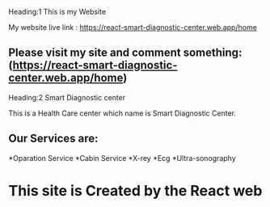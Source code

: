 Heading:1 This is my Website

My website live link : https://react-smart-diagnostic-center.web.app/home

## Please visit my site and comment something:(https://react-smart-diagnostic-center.web.app/home)

Heading:2  Smart Diagnostic center
 
This is a Health Care center which name is Smart Diagnostic Center. 

## Our Services are:
*Oparation Service
*Cabin Service
*X-rey
*Ecg
*Ultra-sonography

# This site is Created by the React web
